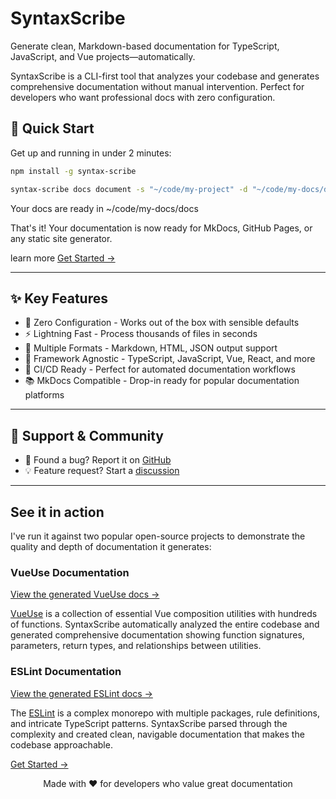 # SyntaxScribe

Generate clean, Markdown-based documentation for TypeScript, JavaScript, and Vue projects—automatically.

SyntaxScribe is a CLI-first tool that analyzes your codebase and generates comprehensive documentation without manual intervention. Perfect for developers who want professional docs with zero configuration.

## 🚀 Quick Start
Get up and running in under 2 minutes:

```bash
npm install -g syntax-scribe

syntax-scribe docs document -s "~/code/my-project" -d "~/code/my-docs/docs" -l your-license-key
```

Your docs are ready in ~/code/my-docs/docs

That's it! Your documentation is now ready for MkDocs, GitHub Pages, or any static site generator.

learn more [Get Started →](getting-started.md)

---

## ✨ Key Features

- 🔄 Zero Configuration - Works out of the box with sensible defaults
- ⚡ Lightning Fast - Process thousands of files in seconds
- 📱 Multiple Formats - Markdown, HTML, JSON output support
- 🎯 Framework Agnostic - TypeScript, JavaScript, Vue, React, and more
- 🤖 CI/CD Ready - Perfect for automated documentation workflows
- 📚 MkDocs Compatible - Drop-in ready for popular documentation platforms


---

## 🤝 Support & Community

- 🐛 Found a bug? Report it on [GitHub](https://github.com/syntax-scribe/feedback/issues)
- 💡 Feature request? Start a [discussion](https://github.com/syntax-scribe/feedback/discussions)

---

## See it in action

I've run it against two popular open-source projects to demonstrate the quality and depth of documentation it generates:

### VueUse Documentation
[View the generated VueUse docs →](https://syntax-scribe.github.io/sample-vueuse/)

[VueUse](https://vueuse.org/) is a collection of essential Vue composition utilities with hundreds of functions. SyntaxScribe automatically analyzed the entire codebase and generated comprehensive documentation showing function signatures, parameters, return types, and relationships between utilities.


### ESLint Documentation
[View the generated ESLint docs →](https://syntax-scribe.github.io/sample-typescript-eslint/ )

The [ESLint](https://eslint.org/) is a complex monorepo with multiple packages, rule definitions, and intricate TypeScript patterns. SyntaxScribe parsed through the complexity and created clean, navigable documentation that makes the codebase approachable.



[Get Started →](getting-started.md)

<div align="center">
Made with ❤️ for developers who value great documentation
</div>
